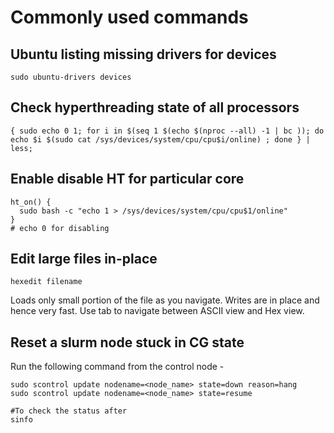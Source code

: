 
# Commonly used commands 

## Ubuntu listing missing drivers for devices

```
sudo ubuntu-drivers devices
```

## Check hyperthreading state of all processors

```
{ sudo echo 0 1; for i in $(seq 1 $(echo $(nproc --all) -1 | bc )); do echo $i $(sudo cat /sys/devices/system/cpu/cpu$i/online) ; done } | less;
```

## Enable disable HT for particular core

```
ht_on() {
  sudo bash -c "echo 1 > /sys/devices/system/cpu/cpu$1/online" 
}
# echo 0 for disabling
```

## Edit large files in-place

```
hexedit filename
```
Loads only small portion of the file as you navigate. Writes are in place and hence very fast. Use tab to navigate between ASCII view and Hex view.


## Reset a slurm node stuck in CG state 
Run the following command from the control node - 
```
sudo scontrol update nodename=<node_name> state=down reason=hang
sudo scontrol update nodename=<node_name> state=resume

#To check the status after
sinfo
```

